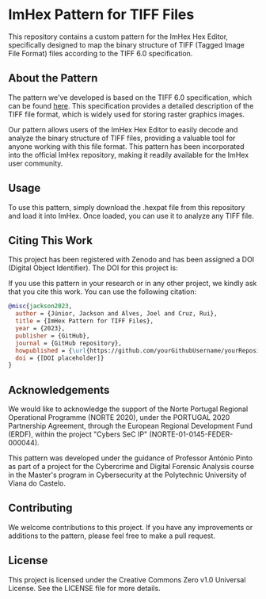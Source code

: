 # ImHex Pattern for TIFF Files
This repository contains a custom pattern for the ImHex Hex Editor, specifically designed to map the binary structure of TIFF (Tagged Image File Format) files according to the TIFF 6.0 specification.

## About the Pattern
The pattern we've developed is based on the TIFF 6.0 specification, which can be found [here](https://developer.adobe.com/content/dam/udp/en/open/standards/tiff/TIFF6.pdf). This specification provides a detailed description of the TIFF file format, which is widely used for storing raster graphics images.

Our pattern allows users of the ImHex Hex Editor to easily decode and analyze the binary structure of TIFF files, providing a valuable tool for anyone working with this file format. This pattern has been incorporated into the official ImHex repository, making it readily available for the ImHex user community.

## Usage
To use this pattern, simply download the .hexpat file from this repository and load it into ImHex. Once loaded, you can use it to analyze any TIFF file.

## Citing This Work
This project has been registered with Zenodo and has been assigned a DOI (Digital Object Identifier). The DOI for this project is: 

If you use this pattern in your research or in any other project, we kindly ask that you cite this work. You can use the following citation:


```bibtex
@misc{jackson2023,
  author = {Júnior, Jackson and Alves, Joel and Cruz, Rui},
  title = {ImHex Pattern for TIFF Files},
  year = {2023},
  publisher = {GitHub},
  journal = {GitHub repository},
  howpublished = {\url{https://github.com/yourGithubUsername/yourRepositoryName}},
  doi = {[DOI placeholder]}
}
```

## Acknowledgements
We would like to acknowledge the support of the Norte Portugal Regional Operational Programme (NORTE 2020), under the PORTUGAL 2020 Partnership Agreement, through the European Regional Development Fund (ERDF), within the project "Cybers SeC IP" (NORTE-01-0145-FEDER-000044).

This pattern was developed under the guidance of Professor António Pinto as part of a project for the Cybercrime and Digital Forensic Analysis course in the Master's program in Cybersecurity at the Polytechnic University of Viana do Castelo.

## Contributing
We welcome contributions to this project. If you have any improvements or additions to the pattern, please feel free to make a pull request.

## License
This project is licensed under the Creative Commons Zero v1.0 Universal License. See the LICENSE file for more details.
